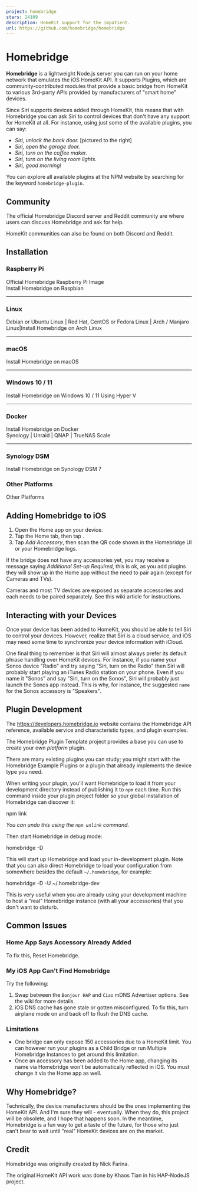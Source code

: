 ```yaml
---
project: homebridge
stars: 24109
description: HomeKit support for the impatient.
url: https://github.com/homebridge/homebridge
---
```


Homebridge
==========

  

**Homebridge** is a lightweight Node.js server you can run on your home network that emulates the iOS HomeKit API. It supports Plugins, which are community-contributed modules that provide a basic bridge from HomeKit to various 3rd-party APIs provided by manufacturers of "smart home" devices.

Since Siri supports devices added through HomeKit, this means that with Homebridge you can ask Siri to control devices that don't have any support for HomeKit at all. For instance, using just some of the available plugins, you can say:

-   _Siri, unlock the back door._ \[pictured to the right\]
-   _Siri, open the garage door._
-   _Siri, turn on the coffee maker._
-   _Siri, turn on the living room lights._
-   _Siri, good morning!_

You can explore all available plugins at the NPM website by searching for the keyword `homebridge-plugin`.

Community
---------

The official Homebridge Discord server and Reddit community are where users can discuss Homebridge and ask for help.

HomeKit communities can also be found on both Discord and Reddit.

Installation
------------

### Raspberry Pi

Official Homebridge Raspberry Pi Image  
Install Homebridge on Raspbian

* * *

### Linux

Debian or Ubuntu Linux | Red Hat, CentOS or Fedora Linux | Arch / Manjaro Linux|Install Homebridge on Arch Linux  

* * *

### macOS

Install Homebridge on macOS

* * *

### Windows 10 / 11

Install Homebridge on Windows 10 / 11 Using Hyper V

* * *

### Docker

Install Homebridge on Docker  
Synology | Unraid | QNAP | TrueNAS Scale

* * *

### Synology DSM

Install Homebridge on Synology DSM 7

### Other Platforms

Other Platforms

Adding Homebridge to iOS
------------------------

1.  Open the Home app on your device.
2.  Tap the Home tab, then tap .
3.  Tap _Add Accessory_, then scan the QR code shown in the Homebridge UI or your Homebridge logs.

If the bridge does not have any accessories yet, you may receive a message saying _Additional Set-up Required_, this is ok, as you add plugins they will show up in the Home app without the need to pair again (except for Cameras and TVs).

Cameras and most TV devices are exposed as separate accessories and each needs to be paired separately. See this wiki article for instructions.

Interacting with your Devices
-----------------------------

Once your device has been added to HomeKit, you should be able to tell Siri to control your devices. However, realize that Siri is a cloud service, and iOS may need some time to synchronize your device information with iCloud.

One final thing to remember is that Siri will almost always prefer its default phrase handling over HomeKit devices. For instance, if you name your Sonos device "Radio" and try saying "Siri, turn on the Radio" then Siri will probably start playing an iTunes Radio station on your phone. Even if you name it "Sonos" and say "Siri, turn on the Sonos", Siri will probably just launch the Sonos app instead. This is why, for instance, the suggested `name` for the Sonos accessory is "Speakers".

Plugin Development
------------------

The https://developers.homebridge.io website contains the Homebridge API reference, available service and characteristic types, and plugin examples.

The Homebridge Plugin Template project provides a base you can use to create your own _platform_ plugin.

There are many existing plugins you can study; you might start with the Homebridge Example Plugins or a plugin that already implements the device type you need.

When writing your plugin, you'll want Homebridge to load it from your development directory instead of publishing it to `npm` each time. Run this command inside your plugin project folder so your global installation of Homebridge can discover it:

npm link

_You can undo this using the `npm unlink` command._

Then start Homebridge in debug mode:

homebridge -D

This will start up Homebridge and load your in-development plugin. Note that you can also direct Homebridge to load your configuration from somewhere besides the default `~/.homebridge`, for example:

homebridge -D -U ~/.homebridge-dev

This is very useful when you are already using your development machine to host a "real" Homebridge instance (with all your accessories) that you don't want to disturb.

Common Issues
-------------

### Home App Says Accessory Already Added

To fix this, Reset Homebridge.

### My iOS App Can't Find Homebridge

Try the following:

1.  Swap between the `Bonjour HAP` and `Ciao` mDNS Advertiser options. See the wiki for more details.
2.  iOS DNS cache has gone stale or gotten misconfigured. To fix this, turn airplane mode on and back off to flush the DNS cache.

### Limitations

-   One bridge can only expose 150 accessories due to a HomeKit limit. You can however run your plugins as a Child Bridge or run Multiple Homebridge Instances to get around this limitation.
-   Once an accessory has been added to the Home app, changing its name via Homebridge won't be automatically reflected in iOS. You must change it via the Home app as well.

Why Homebridge?
---------------

Technically, the device manufacturers should be the ones implementing the HomeKit API. And I'm sure they will - eventually. When they do, this project will be obsolete, and I hope that happens soon. In the meantime, Homebridge is a fun way to get a taste of the future, for those who just can't bear to wait until "real" HomeKit devices are on the market.

Credit
------

Homebridge was originally created by Nick Farina.

The original HomeKit API work was done by Khaos Tian in his HAP-NodeJS project.
